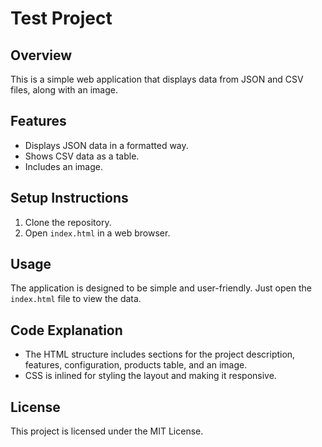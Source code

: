 # Test Project

## Overview
This is a simple web application that displays data from JSON and CSV files, along with an image.

## Features
- Displays JSON data in a formatted way.
- Shows CSV data as a table.
- Includes an image.

## Setup Instructions
1. Clone the repository.
2. Open `index.html` in a web browser.

## Usage
The application is designed to be simple and user-friendly. Just open the `index.html` file to view the data.

## Code Explanation
- The HTML structure includes sections for the project description, features, configuration, products table, and an image.
- CSS is inlined for styling the layout and making it responsive.

## License
This project is licensed under the MIT License.